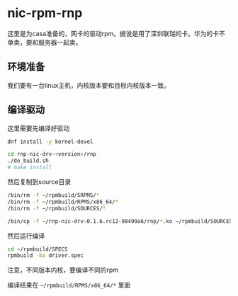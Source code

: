# nic-rpm-rnp

这里是为casa准备的，网卡的驱动rpm。据说是用了深圳联瑞的卡。华为的卡不单卖，要和服务器一起卖。

## 环境准备

我们要有一台linux主机，内核版本要和目标内核版本一致。

## 编译驱动

这里需要先编译好驱动
```bash
dnf install -y kernel-devel

cd rnp-nic-drv-<version>/rnp
./do_build.sh
# make install

```
然后复制到source目录
```bash
/bin/rm -f ~/rpmbuild/SRPMS/*
/bin/rm -f ~/rpmbuild/RPMS/x86_64/*
/bin/rm -f ~/rpmbuild/SOURCES/*

/bin/cp -f ~/rnp-nic-drv-0.1.6.rc12-98499a6/rnp/*.ko ~/rpmbuild/SOURCES/
```
然后运行编译
```bash
cd ~/rpmbuild/SPECS
rpmbuild -ba driver.spec
```

注意，不同版本内核，要编译不同的rpm

编译结果在 ```~/rpmbuild/RPMS/x86_64/*``` 里面